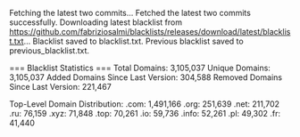 Fetching the latest two commits...
Fetched the latest two commits successfully.
Downloading latest blacklist from https://github.com/fabriziosalmi/blacklists/releases/download/latest/blacklist.txt...
Blacklist saved to blacklist.txt.
Previous blacklist saved to previous_blacklist.txt.

=== Blacklist Statistics ===
Total Domains: 3,105,037
Unique Domains: 3,105,037
Added Domains Since Last Version: 304,588
Removed Domains Since Last Version: 221,467

Top-Level Domain Distribution:
  .com: 1,491,166
  .org: 251,639
  .net: 211,702
  .ru: 76,159
  .xyz: 71,848
  .top: 70,261
  .io: 59,736
  .info: 52,261
  .pl: 49,302
  .fr: 41,440
